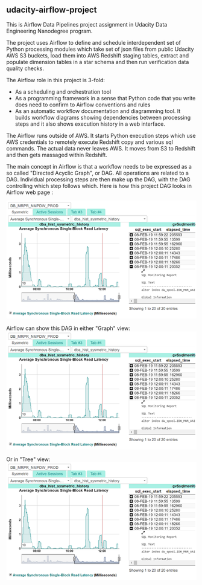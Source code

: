 ## udacity-airflow-project
This is Airflow Data Pipelines project assignment in Udacity Data Engineering Nanodegree program.

The project uses Airflow to define and schedule interdependent set of Python processing modules which take set of json files from public Udacity AWS S3 buckets, load them into AWS Redshift staging tables, extract and populate dimension tables in a star schema and then run verification data quality checks.

The Airflow role in this project is 3-fold:
- As a scheduling and orchestration tool
- As a programming framework in a sense that Python code that you write does need to confirm to Airflow conventions and rules
- As an automatic workflow documentation and diagramming tool. It builds workflow diagrams showing dependencies between processing steps and it also shows execution history in a web interface.

The Airflow runs outside of AWS. 
It starts Python execution steps which use AWS credentials to remotely execute Redshift copy and various sql commands.
The actual data never leaves AWS. It moves from S3 to Redshift and then gets massaged within Redshift.

The main concept in Airflow is that a workflow needs to be expressed as a so called "Directed Acyclic Graph", or DAG.
All operations are related to a DAG.
Individual processing steps are then make up the DAG, with the DAG controlling which step follows which.
Here is how this project DAG looks in Airflow web page :

![alt text](https://github.com/abalbekov/dba_hist_sysmetric_viewer/blob/master/screenshot1.png "Oracle Sysmetric History Viewer")

Airflow can show this DAG in either "Graph" view:
![alt text](https://github.com/abalbekov/dba_hist_sysmetric_viewer/blob/master/screenshot1.png "Oracle Sysmetric History Viewer")

Or in "Tree" view:
![alt text](https://github.com/abalbekov/dba_hist_sysmetric_viewer/blob/master/screenshot1.png "Oracle Sysmetric History Viewer")




 

